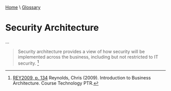 [Home](../../index.html) \ [Glossary](glossary.html)

# Security Architecture

...  

> Security architecture provides a view of how security will be implemented across the business, including but not restricted to IT security. [^1] 

[^1]: [REY2009, p. 134](../references/books/Introduction-to-Business-Architecture.html) Reynolds, Chris (2009). Introduction to Business Architecture. Course Technology PTR.